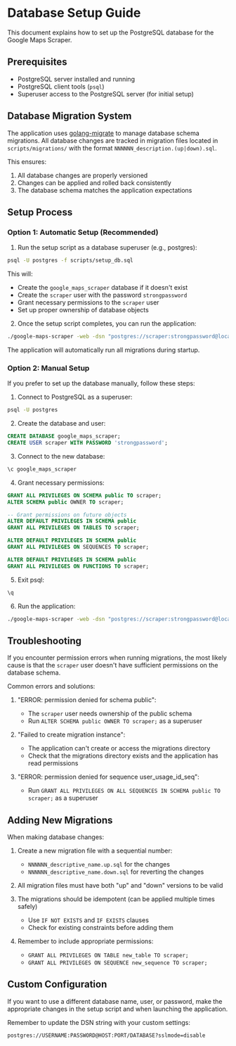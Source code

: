 # Database Setup Guide

This document explains how to set up the PostgreSQL database for the Google Maps Scraper.

## Prerequisites

- PostgreSQL server installed and running
- PostgreSQL client tools (`psql`)
- Superuser access to the PostgreSQL server (for initial setup)

## Database Migration System

The application uses [golang-migrate](https://github.com/golang-migrate/migrate) to manage database schema migrations. All database changes are tracked in migration files located in `scripts/migrations/` with the format `NNNNNN_description.(up|down).sql`.

This ensures:
1. All database changes are properly versioned
2. Changes can be applied and rolled back consistently
3. The database schema matches the application expectations

## Setup Process

### Option 1: Automatic Setup (Recommended)

1. Run the setup script as a database superuser (e.g., postgres):

```bash
psql -U postgres -f scripts/setup_db.sql
```

This will:
- Create the `google_maps_scraper` database if it doesn't exist
- Create the `scraper` user with the password `strongpassword`
- Grant necessary permissions to the `scraper` user
- Set up proper ownership of database objects

2. Once the setup script completes, you can run the application:

```bash
./google-maps-scraper -web -dsn "postgres://scraper:strongpassword@localhost:5432/google_maps_scraper?sslmode=disable"
```

The application will automatically run all migrations during startup.

### Option 2: Manual Setup

If you prefer to set up the database manually, follow these steps:

1. Connect to PostgreSQL as a superuser:

```bash
psql -U postgres
```

2. Create the database and user:

```sql
CREATE DATABASE google_maps_scraper;
CREATE USER scraper WITH PASSWORD 'strongpassword';
```

3. Connect to the new database:

```sql
\c google_maps_scraper
```

4. Grant necessary permissions:

```sql
GRANT ALL PRIVILEGES ON SCHEMA public TO scraper;
ALTER SCHEMA public OWNER TO scraper;

-- Grant permissions on future objects
ALTER DEFAULT PRIVILEGES IN SCHEMA public 
GRANT ALL PRIVILEGES ON TABLES TO scraper;

ALTER DEFAULT PRIVILEGES IN SCHEMA public 
GRANT ALL PRIVILEGES ON SEQUENCES TO scraper;

ALTER DEFAULT PRIVILEGES IN SCHEMA public 
GRANT ALL PRIVILEGES ON FUNCTIONS TO scraper;
```

5. Exit psql:

```sql
\q
```

6. Run the application:

```bash
./google-maps-scraper -web -dsn "postgres://scraper:strongpassword@localhost:5432/google_maps_scraper?sslmode=disable"
```

## Troubleshooting

If you encounter permission errors when running migrations, the most likely cause is that the `scraper` user doesn't have sufficient permissions on the database schema.

Common errors and solutions:

1. "ERROR: permission denied for schema public":
   - The `scraper` user needs ownership of the public schema
   - Run `ALTER SCHEMA public OWNER TO scraper;` as a superuser

2. "Failed to create migration instance":
   - The application can't create or access the migrations directory
   - Check that the migrations directory exists and the application has read permissions

3. "ERROR: permission denied for sequence user_usage_id_seq":
   - Run `GRANT ALL PRIVILEGES ON ALL SEQUENCES IN SCHEMA public TO scraper;` as a superuser

## Adding New Migrations

When making database changes:

1. Create a new migration file with a sequential number:
   - `NNNNNN_descriptive_name.up.sql` for the changes
   - `NNNNNN_descriptive_name.down.sql` for reverting the changes

2. All migration files must have both "up" and "down" versions to be valid

3. The migrations should be idempotent (can be applied multiple times safely)
   - Use `IF NOT EXISTS` and `IF EXISTS` clauses
   - Check for existing constraints before adding them

4. Remember to include appropriate permissions:
   - `GRANT ALL PRIVILEGES ON TABLE new_table TO scraper;`
   - `GRANT ALL PRIVILEGES ON SEQUENCE new_sequence TO scraper;`

## Custom Configuration

If you want to use a different database name, user, or password, make the appropriate changes in the setup script and when launching the application.

Remember to update the DSN string with your custom settings:

```
postgres://USERNAME:PASSWORD@HOST:PORT/DATABASE?sslmode=disable
```